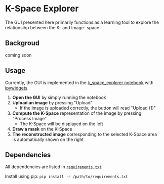 # K-Space Explorer
The GUI presented here primarily functions as a learning tool to explore the relationsihp between the K- and Image- space.

## Backgroud
coming soon

## Usage
Currently, the GUI is implemented in the [k_space_explorer notebook](./k_space_explorer.ipynb) with [ipywidgets](https://ipywidgets.readthedocs.io/en/stable/).

1. **Open the GUI** by simply running the notebook
2. **Upload an image** by pressing "Upload"
   - If the image is uploaded correctly, the button will read "Upload (1)"
3. **Compute the K-Space** representation of the image by pressing "Process Image"
   - The K-Space will be displayed on the left
4. **Draw a mask** on the K-Space
5. **The reconstructed image** corresponding to the selected K-Space area is automatically shown on the right

## Dependencies
All dependencies are listed in [```requirements.txt```](./requirements.txt)

Install using pip: ```pip install -r /path/to/requirements.txt```
